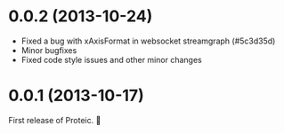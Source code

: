 # 0.0.2 (2013-10-24)
* Fixed a bug with xAxisFormat in websocket streamgraph (#5c3d35d)
* Minor bugfixes
* Fixed code style issues and other minor changes

# 0.0.1 (2013-10-17)
First release of Proteic. :tada: